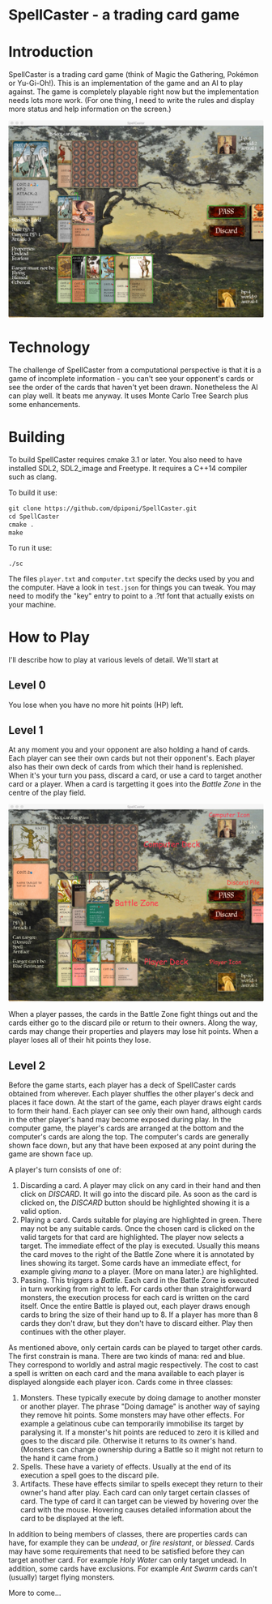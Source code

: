 SpellCaster - a trading card game
=================================

Introduction
============
SpellCaster is a trading card game (think of Magic the Gathering, Pokémon or Yu-Gi-Oh!).
This is an implementation of the game and an AI to play against.
The game is completely playable right now but the implementation needs lots more work.
(For one thing, I need to write the rules and display more status and help information on the screen.)

![SpellCaster screenshot](assets/screenshot.jpg?raw=true "SpellCaster Screenshot")

Technology
==========
The challenge of SpellCaster from a computational perspective is that it is a game of incomplete information - you can't see your opponent's cards or see the order of the cards that haven't yet been drawn. Nonetheless the AI can play well. It beats me anyway. It uses Monte Carlo Tree Search plus some enhancements.

Building
========
To build SpellCaster requires cmake 3.1 or later.
You also need to have installed SDL2, SDL2_image and Freetype.
It requires a C++14 compiler such as clang.

To build it use:

    git clone https://github.com/dpiponi/SpellCaster.git
    cd SpellCaster
    cmake .
    make

To run it use:

    ./sc

The files `player.txt` and `computer.txt` specify the decks used by you and the computer.
Have a look in `test.json` for things you can tweak.
You may need to modify the "key" entry to point to a .?tf font that actually exists on your machine.

How to Play
===========
I'll describe how to play at various levels of detail.
We'll start at

Level 0
-------
You lose when you have no more hit points (HP) left.

Level 1
-------
At any moment you and your opponent are also holding a hand of cards. Each player can see their own cards but not their opponent's.
Each player also has their own deck of cards from which their hand is replenished.
When it's your turn you pass, discard a card, or use a card to target another card or a player.
When a card is targetting it goes into the _Battle Zone_ in the centre of the play field.

![Annotated SpellCaster screenshot](assets/manual.jpg?raw=true "Annotated SpellCaster Screenshot")

When a player passes, the cards in the Battle Zone fight things out and the cards either go to the discard pile or return to their owners.
Along the way, cards may change their properties and players may lose hit points.
When a player loses all of their hit points they lose.

Level 2
-------
Before the game starts, each player has a deck of SpellCaster cards obtained from wherever.
Each player shuffles the other player's deck and places it face down.
At the start of the game, each player draws eight cards to form their hand.
Each player can see only their own hand, although cards in the other player's hand may become exposed during play.
In the computer game, the player's cards are arranged at the bottom and the computer's cards are along the top.
The computer's cards are generally shown face down, but any that have been exposed at any point during the game are shown face up.

A player's turn consists of one of:
1. Discarding a card. A player may click on any card in their hand and then click on *DISCARD*. It will go into the discard pile.
   As soon as the card is clicked on, the *DISCARD* button should be highlighted showing it is a valid option.
2. Playing a card. Cards suitable for playing are highlighted in green. There may not be any suitable cards.
   Once the chosen card is clicked on the valid targets for that card are highlighted. The player now selects a target.
   The immediate effect of the play is executed.
   Usually this means the card moves to the right of the Battle Zone where it is annotated by lines showing its target.
   Some cards have an immediate effect, for example giving _mana_ to a player. (More on mana later.)
   are highlighted.
3. Passing. This triggers a _Battle_. Each card in the Battle Zone is executed in turn working from right to left.
   For cards other than straightforward monsters, the execution process for each card is written on the card itself.
   Once the entire Battle is played out, each player draws enough cards to bring the size of their hand up to 8.
   If a player has more than 8 cards they don't draw, but they don't have to discard either.
Play then continues with the other player.

As mentioned above, only certain cards can be played to target other cards.
The first constrain is mana.
There are two kinds of mana: red and blue.
They correspond to worldly and astral magic respectively.
The cost to cast a spell is written on each card and the mana available to each player is displayed alongside each player icon.
Cards come in three classes:
1. Monsters. These typically execute by doing damage to another monster or another player.
   The phrase "Doing damage" is another way of saying they remove hit points.
   Some monsters may have other effects. For example a gelatinous cube can temporarily immobilise its target by paralysing it.
   If a monster's hit points are reduced to zero it is killed and goes to the discard pile.
   Otherwise it returns to its owner's hand.
   (Monsters can change ownership during a Battle so it might not return to the hand it came from.)
2. Spells. These have a variety of effects. Usually at the end of its execution a spell goes to the discard pile.
3. Artifacts. These have effects similar to spells execept they return to their owner's hand after play.
Each card can only target certain classes of card. The type of card it can target can be viewed by hovering over the card with the mouse.
Hovering causes detailed information about the card to be displayed at the left.

In addition to being members of classes, there are properties cards can have, for example they can be _undead_, or _fire resistant_, or _blessed_.
Cards may have some requirements that need to be satisfied before they can target another card.
For example _Holy Water_ can only target undead.
In addition, some cards have exclusions.
For example _Ant Swarm_ cards can't (usually) target flying monsters.

More to come...
